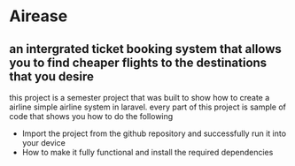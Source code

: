 # Airease
## an intergrated ticket booking system that allows you to find cheaper flights to the destinations that you desire 

this project is a semester project that was built to show how to create a airline simple airline system in laravel. every part of this project is sample of code that shows you how to do the following 
* Import the project from the github repository and successfully run it into your device
* How to make it fully functional and install the required dependencies 
